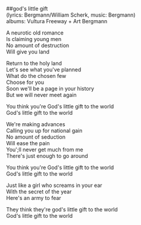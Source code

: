 ##god's little gift  
(lyrics: Bergmann/William Scherk, music: Bergmann)  
albums: Vultura Freeway + Art Bergmann  
  
A neurotic old romance  
Is claiming young men  
No amount of destruction  
Will give you land  
  
Return to the holy land  
Let's see what you've planned  
What do the chosen few  
Choose for you  
Soon we'll be a page in your history  
But we will never meet again  
  
You think you're God's little gift to the world  
God's little gift to the world  
  
We're making advances  
Calling you up for national gain  
No amount of seduction  
Will ease the pain  
You';ll never get much from me  
There's just enough to go around  
  
You think you're God's little gift to the world  
God's little gift to the world  
  
Just like a girl who screams in your ear  
With the secret of the year  
Here's an army to fear  
  
They think they're god's little gift to the world  
God's little gift to the world  
